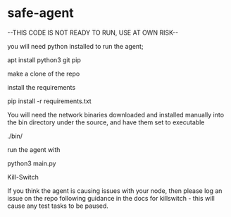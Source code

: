 # safe-agent

--THIS CODE IS NOT READY TO RUN, USE AT OWN RISK--

you will need python installed to run the agent;

apt install python3 git pip

make a clone of the repo

install the requirements

pip install -r requirements.txt

You will need the network binaries downloaded and installed manually into the bin directory under the source, and have them set to executable

./bin/

run the agent with

python3 main.py


Kill-Switch

If you think the agent is causing issues with your node, then please log an issue on the repo following guidance in the docs for killswitch - this will cause
any test tasks to be paused.
